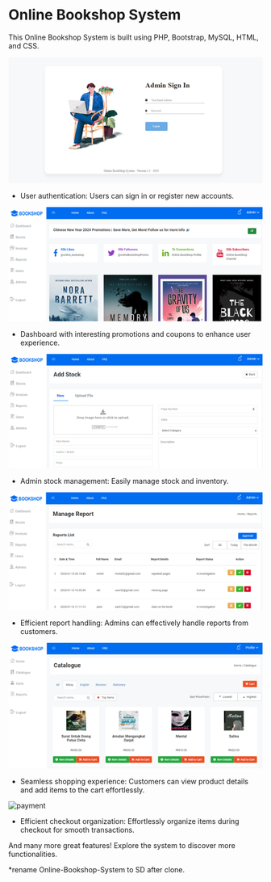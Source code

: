 # Online Bookshop System

This Online Bookshop System is built using PHP, Bootstrap, MySQL, HTML, and CSS.

![User sign in or register](images/readMe/signInAdmin.png)

- User authentication: Users can sign in or register new accounts.

![Dashboard with promotions](images/readMe/dashboard.png)

- Dashboard with interesting promotions and coupons to enhance user experience.

![Admin stock management](images/readMe/addStockAdmin.png)

- Admin stock management: Easily manage stock and inventory.

![Effective customer report handling](images/readMe/reportAdmin.png)

- Efficient report handling: Admins can effectively handle reports from customers.

![Customer shopping experience](images/readMe/catalogueCust.png)

- Seamless shopping experience: Customers can view product details and add items to the cart effortlessly.

![payment](https://github.com/user-attachments/assets/1103259c-63c5-46d1-84e1-231b8ddfee53)

- Efficient checkout organization: Effortlessly organize items during checkout for smooth transactions.

And many more great features! Explore the system to discover more functionalities.

*rename Online-Bookshop-System to SD after clone.
